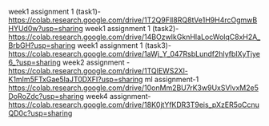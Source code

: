 week1 assignment 1 (task1)-https://colab.research.google.com/drive/1T2Q9FlI8RQ8tVe1H9H4rcOgmwBHYUd0w?usp=sharing
week1 assignment 1 (task2)-https://colab.research.google.com/drive/14BOzwIkGknHIaLocWolqC8xH2A_BrbGH?usp=sharing
week1 assignment 1 (task3)-https://colab.research.google.com/drive/1aWj_Y_047RsbLundf2hlyfbIXyTjye6_?usp=sharing
week2 assignment -https://colab.research.google.com/drive/1TQlEWS2Xl-K1mIm5FTxGae5IaJT0DXFI?usp=sharing
ml assignment-1 https://colab.research.google.com/drive/10onMm2BU7rK3w9UxSVlvxM2e5DoRoZdc?usp=sharing
week4 assignment-https://colab.research.google.com/drive/18K0jtYfKDR3T9eis_pXzER5oCcnuQD0c?usp=sharing
